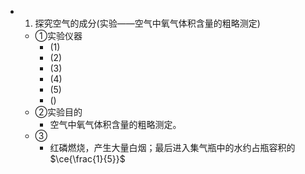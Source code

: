 -
  1. 探究空气的成分(实验——空气中氧气体积含量的粗略测定)
	- ①实验仪器
		- (1)
		- (2)
		- (3)
		- (4)
		- (5)
		- ()
	- ②实验目的
		- 空气中氧气体积含量的粗略测定。
	- ③
		- 红磷燃烧，产生大量白烟；最后进入集气瓶中的水约占瓶容积的$\ce{\frac{1}{5}}$